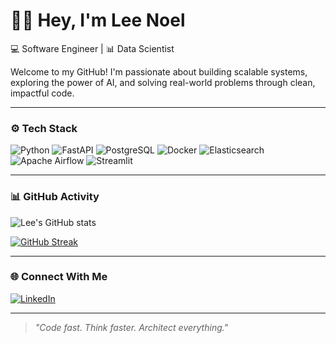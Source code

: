 # 👋🏽 Hey, I'm Lee Noel

💻 Software Engineer | 📊 Data Scientist

Welcome to my GitHub! I'm passionate about building scalable systems, exploring the power of AI, and solving real-world problems through clean, impactful code.

---

### ⚙️ Tech Stack

![Python](https://img.shields.io/badge/Python-3776AB?style=flat&logo=python&logoColor=white)
![FastAPI](https://img.shields.io/badge/FastAPI-009688?style=flat&logo=fastapi&logoColor=white)
![PostgreSQL](https://img.shields.io/badge/PostgreSQL-336791?style=flat&logo=postgresql&logoColor=white)
![Docker](https://img.shields.io/badge/Docker-2496ED?style=flat&logo=docker&logoColor=white)
![Elasticsearch](https://img.shields.io/badge/Elasticsearch-005571?style=flat&logo=elasticsearch&logoColor=white)
![Apache Airflow](https://img.shields.io/badge/Airflow-017CEE?style=flat&logo=apache-airflow&logoColor=white)
![Streamlit](https://img.shields.io/badge/Streamlit-FF4B4B?style=flat&logo=streamlit&logoColor=white)

---


### 📊 GitHub Activity

![Lee's GitHub stats](https://github-readme-stats.vercel.app/api?username=LeeLee-00&show_icons=true&theme=tokyonight)

[![GitHub Streak](https://streak-stats.demolab.com?user=LeeLee-00&theme=tokyonight&hide_border=false)](https://git.io/streak-stats)

---

### 🌐 Connect With Me

[![LinkedIn](https://img.shields.io/badge/LinkedIn-blue?style=flat&logo=linkedin&logoColor=white)](https://www.linkedin.com/in/leejnoel)

---

> *"Code fast. Think faster. Architect everything."*
